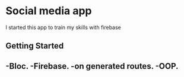 # Social media app

I started this app to train my skills with firebase 

## Getting Started

-Bloc.
-Firebase.
-on generated routes.
-OOP.
-
